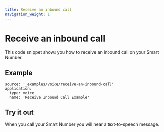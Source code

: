```yaml
---
title: Receive an inbound call
navigation_weight: 1
---
```


# Receive an inbound call

This code snippet shows you how to receive an inbound call on your Smart Number.

## Example

```code_snippets
source: '_examples/voice/receive-an-inbound-call'
application:
  type: voice
  name: 'Receive Inbound Call Example'
```

## Try it out

When you call your Smart Number you will hear a text-to-speech message.

